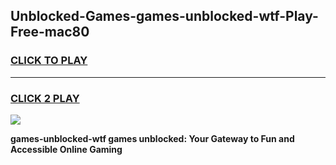 
## Unblocked-Games-games-unblocked-wtf-Play-Free-mac80
<h3>
<a href="https://premium76.site?title=games-unblocked-wtf&ref=10A">CLICK TO PLAY</a></h3>
<hr>

<h3>
<a href="https://premium76.site?title=games-unblocked-wtf&ref=10A">CLICK 2 PLAY</a>
  
</h3>

<a href="https://premium76.site?title=games-unblocked-wtf&ref=10A"><img src="https://clearcache.store/games.png"></a>


**games-unblocked-wtf games unblocked: Your Gateway to Fun and Accessible Online Gaming**
